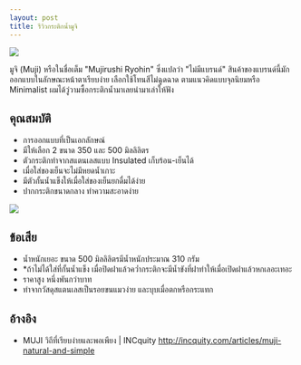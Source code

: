 ```yaml
---
layout: post
title: รีวิวกระติกน้ำมูจิ
---
```


![](https://lh3.googleusercontent.com/r5a4RKcmkYhFvqaLEFUOiLRvB1BbfQBbxMPmu1QUekYZ0ZWYU31fc7kgPHKJkBTWFuespy2En1NgFxW3M4jIuX5ZEui1Ys_MiWhNvlstTlFITW4wzrqRHLxUmdqnNKGSQsisAnRz9CpikYUiY-Rr_Rt41HO8-_1XXuLsxNkk2XG-w4_MpFbhWA4iYh6rXkJepk1sXWrWDr2FtwT2_sgQvV3thdpPvPGaP_JEZjXQdwuTa9-FyicsGMcq8UysofeSc0GZ73VqLoiXh6UJ-eDyivM6QHanFdkkcIVsugixzRsQTbMf3l3-lKFS5fn6ArDDhZYj357Q2a7VSsnZhb0EKVQEww9IMiVr_1iXcaoX9MX4p71XRzg_G60q2NMUkigLLSnRKYXWvN_WkEBVqZ7SORTEwUC1glvUBhw-U_POF_yeT1g7E_2RC-0sGsNSPs2Vgoir4pDWKo5f9ghEqvlEm3umKdWCMy2IQ4doSfNK4Q7S-y8t36DmLvOGHSw1dsWE6Km4Kz1a2FWg6tOebFG2MbbSeq_-mSmUTMjVaCCgvhEfRYiSotst6hYeb-La34OhKYcrfVDZJtXA8J_j1kcaCo1GlEu-dc-CicthG3dAE0Q2cXDNgEQcyvVDXw=w1804-h1352-no)

มูจิ (Muji) หรือในชื่อเต็ม "Mujirushi Ryohin" ซึ่งแปลว่า "ไม่มีแบรนด์" สินค้าของแบรนด์นี้มักออกแบบในลักษณะหน้าตาเรียบง่าย เลือกใช้โทนสีไม่ฉูดฉาด ตามแนวคิดแบบจุลนิยมหรือ Minimalist ผมได้วู่วามซื้อกระติกน้ำมาเลยนำมาเล่าให้ฟัง

## คุณสมบัติ

- การออกแบบที่เป็นเอกลักษณ์
- มีให้เลือก 2 ขนาด 350 และ 500 มิลลิลิตร 
- ตัวกระติกทำจากสแตนเลสแบบ Insulated เก็บร้อน-เย็นได้ 
- เมื่อใส่ของเย็นจะไม่มีหยดน้ำเกาะ 
- มีตัวกั้นน้ำแข็งให้เมื่อใส่ของเย็นยกดื่มได้ง่าย
- ปากกระติกขนาดกลาง ทำความสะอาดง่าย

![](https://lh3.googleusercontent.com/Erg2iE8U47A_AVQo8BHi7AGHp87GX0tZoJuoj07sFnjTaH35zpJdatUNciL0Bhen-Cu3xAzX2wmbGNw9QArx7kUK9K318fHe4QqJUU-8wiAOh5urszm0Zp5WElokilRwe-CTO3gLytoY-MsSM0nZ-lX2wPGOlsIsiMHKLQxG3XTcNY8M4YFqt1HY-cfFQB1-ymtCgOaobSJw3_Km9iwEdM4nYyruLqXNvDZh2pc3Zni0qSQTjE4aW3nWVPELTHV_bIroHvHdB8vVK1LPSp9d7yrna-KRfDOAj-jOoL7NX-a9hhDpiUOftCg_l-_esHnwGL0n0c7QZ_9UIo8oXPQisTMNci85Gu7gtda_NXE79gDOFc2JlGt23mWxh-Ews1DnHFuwU3KJzQtTD4tbHFt1tRqht2Nn0mWw7SU386XXA6W7eutHeJtfdZiV8zq0kV9FGcthRtTm6pr0b2WfIl7wYe37B5Z0aDQYz5DIomKhaqMZTSlCTJkRSrhC3guva1MgEF98jObmFngpVbY1q4WeqMCS0-OuplUtJ7hibLNB7JOW7qYGD_ftXhjD8DPtO_M4avtmgg8iAUS-wNzYxTIOl12Sa4x5wqC5kchYM7tvDvMj8pCDOJOU1eTV-Q=w1804-h1352-no)

## ข้อเสีย

- น้ำหนักเยอะ ขนาด 500 มิลลิลิตรมีน้ำหนักประมาณ 310 กรัม
- *ถ้าไม่ได้ใส่ที่กั้นน้ำแข็ง เมื่อปิดฝาแล้วคว่ำกระติกจะมีน้ำขังที่ฝาทำให้เมื่อเปิดฝาแล้วหกเลอะเทอะ
- ราคาสูง หนึ่งพันกว่าบาท
- ทำจากวัสดุสแตนเลสเป็นรอยขนแมวง่าย และบุบเมื่อตกหรือกระแทก

## อ้างอิง

- MUJI วิถีที่เรียบง่ายและพอเพียง | INCquity http://incquity.com/articles/muji-natural-and-simple